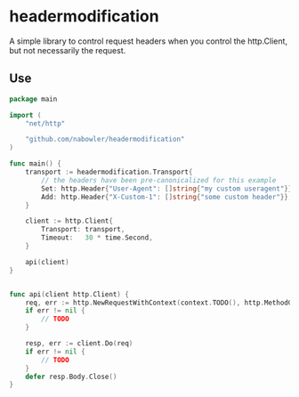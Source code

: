 # headermodification

A simple library to control request headers when you control the http.Client, but not necessarily the request.

## Use

```go
package main

import (
    "net/http"

    "github.com/nabowler/headermodification"
)

func main() {
    transport := headermodification.Transport{
        // the headers have been pre-canonicalized for this example
        Set: http.Header{"User-Agent": []string{"my custom useragent"}},
        Add: http.Header{"X-Custom-1": []string{"some custom header"}},
    }

	client := http.Client{
		Transport: transport,
		Timeout:   30 * time.Second,
	}

    api(client)
}


func api(client http.Client) {
    req, err := http.NewRequestWithContext(context.TODO(), http.MethodGet, "https://example.com", nil)
	if err != nil {
		// TODO
	}

	resp, err := client.Do(req)
	if err != nil {
		// TODO
	}
	defer resp.Body.Close()
}
```